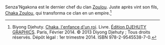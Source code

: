 <!-- TITLE: Senza'Ngakona -->
<!-- SUBTITLE: Présentation du chef Senza'Ngakona -->

Senza'Ngakona est le dernier chef du clan [Zoulou](/peuple/zulu). Juste après vint son fils, [Chaka Zoulou](/personnalite/homme/noble/souverain/empereur/zulu/chaka-zulu), qui transforma ce clan en un empire.[^1]


[^1]: Biyong Djehuty. [Chaka, l'enfance d'un roi](/ouvrage/chaka-l-enfance-d-un-roi). Livre. [Édition DJEHUTY GRAPHICS](http://www.djehutygraphics.com/). Paris, Février 2014. © 2013 Diyong Djehuty ; Tous droits réservés. Dépôt légal : 1er trimestre 2014. ISBN 978-2-9545538-7-0.